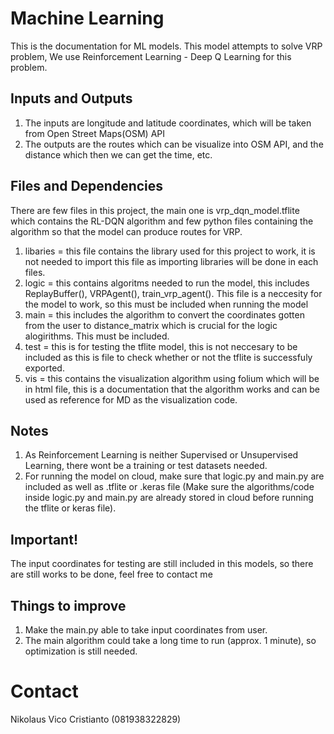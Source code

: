 # Machine Learning
This is the documentation for ML models. This model attempts to solve VRP problem, We use Reinforcement Learning - Deep Q Learning for this problem.

## Inputs and Outputs
1. The inputs are longitude and latitude coordinates, which will be taken from Open Street Maps(OSM) API
2. The outputs are the routes which can be visualize into OSM API, and the distance which then we can get the time, etc.

## Files and Dependencies
There are few files in this project, the main one is vrp_dqn_model.tflite which contains the RL-DQN algorithm and few python files containing the algorithm so that the model can produce routes for VRP.

1. libaries = this file contains the library used for this project to work, it is not needed to import this file as importing libraries will be done in each files.
2. logic = this contains algoritms needed to run the model, this includes ReplayBuffer(), VRPAgent(), train_vrp_agent(). This file is a neccesity for the model to work, so this must be included when running the model
3. main = this includes the algorithm to convert the coordinates gotten from the user to distance_matrix which is crucial for the logic alogirithms. This must be included.
4. test = this is for testing the tflite model, this is not neccesary to be included as this is file to check whether or not the tflite is successfuly exported.
5. vis = this contains the visualization algorithm using folium which will be in html file, this is a documentation that the algorithm works and can be used as reference for MD as the visualization code.

## Notes
1. As Reinforcement Learning is neither Supervised or Unsupervised Learning, there wont be a training or test datasets needed.
2. For running the model on cloud, make sure that logic.py and main.py are included as well as .tflite or .keras file (Make sure the algorithms/code inside logic.py and main.py are already stored in cloud before running the tflite or keras file).

## Important!
The input coordinates for testing are still included in this models, so there are still works to be done, feel free to contact me

## Things to improve
1. Make the main.py able to take input coordinates from user.
2. The main algorithm could take a long time to run (approx. 1 minute), so optimization is still needed.

# Contact
Nikolaus Vico Cristianto (081938322829)
